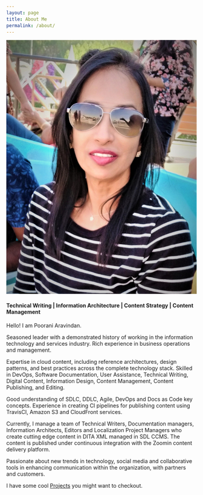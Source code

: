```yaml
---
layout: page
title: About Me
permalink: /about/
---
```

![Poorani A](/images/poorani5.jpg)
#### Technical Writing | Information Architecture | Content Strategy | Content Management

Hello! I am Poorani Aravindan. 

Seasoned leader with a demonstrated history of working in the information technology and services industry. Rich experience in business operations and management.

Expertise in cloud content, including reference architectures, design patterns, and best practices across the complete technology stack. Skilled in DevOps, Software Documentation, User Assistance, Technical Writing, Digital Content, Information Design, Content Management, Content Publishing, and Editing.

Good understanding of SDLC, DDLC, Agile, DevOps and Docs as Code key concepts. Experience in creating CI pipelines for publishing content using TravisCI, Amazon S3 and CloudFront services.

Currently, I manage a team of Technical Writers, Documentation managers, Information Architects, Editors and Localization Project Managers who create cutting edge content in DITA XML managed in SDL CCMS. The content is published under continuous integration with the Zoomin content delivery platform.

Passionate about new trends in technology, social media and collaborative tools in enhancing communication within the organization, with partners and customers.

I have some cool [Projects](/projects.html) you might want to checkout.

